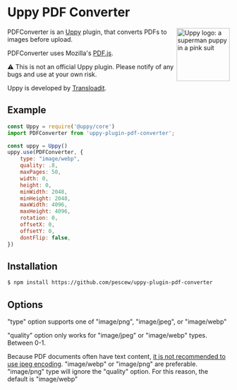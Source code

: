 # Uppy PDF Converter

<img src="https://uppy.io/images/logos/uppy-logo-2019.svg" width="120" alt="Uppy logo: a superman puppy in a pink suit" align="right">

PDFConverter is an [Uppy](https://github.com/transloadit/uppy) plugin, that converts PDFs to images before upload.

PDFConverter uses Mozilla's [PDF.js](https://github.com/mozilla/pdf.js/).

:warning: This is not an official Uppy plugin. Please notify of any bugs and use at your own risk.

Uppy is developed by [Transloadit](https://transloadit.com).

## Example

```js
const Uppy = require('@uppy/core')
import PDFConverter from 'uppy-plugin-pdf-converter';

const uppy = Uppy()
uppy.use(PDFConverter, {
    type: "image/webp",
    quality: .8,
    maxPages: 50,
    width: 0,
    height: 0,
    minWidth: 2048,
    minHeight: 2048,
    maxWidth: 4096,
    maxHeight: 4096,
    rotation: 0,
    offsetX: 0,
    offsetY: 0,
    dontFlip: false,
})
```

## Installation

```bash
$ npm install https://github.com/pescew/uppy-plugin-pdf-converter
```

## Options

"type" option supports one of "image/png", "image/jpeg", or "image/webp"

"quality" option only works for "image/jpeg" or "image/webp" types.  Between 0-1.

Because PDF documents often have text content, [it is not recommended to use jpeg encoding](https://www.youtube.com/watch?v=yBX8GFqt6GA).  "image/webp" or "image/png" are preferable.
"image/png" type will ignore the "quality" option.
For this reason, the default is "image/webp"
